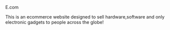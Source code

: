E.com

This is an ecommerce website designed to sell hardware,software and only electronic gadgets to people across the globe!
